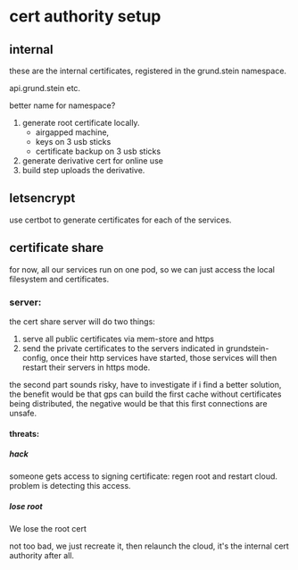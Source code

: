 # cert authority setup

## internal

these are the internal certificates,
registered in the grund.stein namespace.

api.grund.stein etc.

better name for namespace?

1. generate root certificate locally.
    * airgapped machine,
    * keys on 3 usb sticks
    * certificate backup on 3 usb sticks
2. generate derivative cert for online use
3. build step uploads the derivative.

## letsencrypt

use certbot to generate certificates for each of the services.


## certificate share

for now, all our services run on one pod, so we can just access the local filesystem and certificates.

### server:

the cert share server will do two things:

1. serve all public certificates via mem-store and https
2. send the private certificates to the servers indicated in grundstein-config, once their http services have started, those services will then restart their servers in https mode.

the second part sounds risky, have to investigate if i find a better solution,
the benefit would be that gps can build the first cache without certificates being distributed,
the negative would be that this first connections are unsafe.


#### threats:

##### hack
someone gets access to signing certificate: regen root and restart cloud. problem is detecting this access.

##### lose root

We lose the root cert

not too bad, we just recreate it, then relaunch the cloud,
it's the internal cert authority after all.
